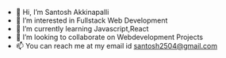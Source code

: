 - 👋 Hi, I’m Santosh Akkinapalli
- 👀 I’m interested in Fullstack Web Development
- 🌱 I’m currently learning Javascript,React
- 💞️ I’m looking to collaborate on Webdevelopment Projects
- 📫 You can reach me at my email id santosh2504@gmail.com

<!---
santosh2504/santosh2504 is a ✨ special ✨ repository because its `README.md` (this file) appears on your GitHub profile.
You can click the Preview link to take a look at your changes.
--->

